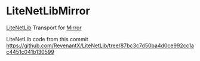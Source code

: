 # LiteNetLibMirror

[LiteNetLib](https://github.com/RevenantX/LiteNetLib) Transport for [Mirror](https://github.com/vis2k/Mirror)


LiteNetLib code from this commit 
https://github.com/RevenantX/LiteNetLib/tree/87bc3c7d50ba4d0ce992cc1ac4451c041b130599